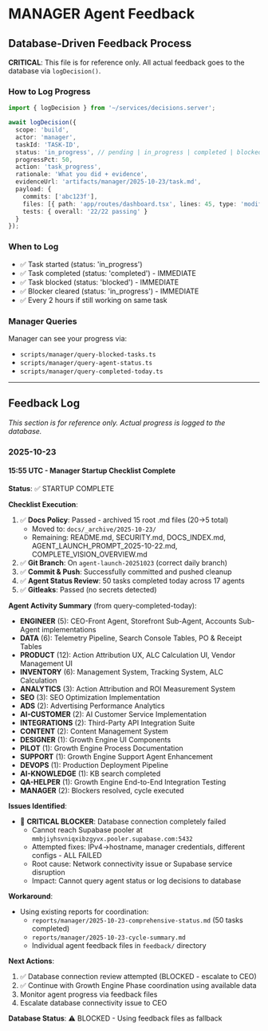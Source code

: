 # MANAGER Agent Feedback

## Database-Driven Feedback Process

**CRITICAL**: This file is for reference only. All actual feedback goes to the database via `logDecision()`.

### How to Log Progress

```typescript
import { logDecision } from '~/services/decisions.server';

await logDecision({
  scope: 'build',
  actor: 'manager',
  taskId: 'TASK-ID',
  status: 'in_progress', // pending | in_progress | completed | blocked | cancelled
  progressPct: 50,
  action: 'task_progress',
  rationale: 'What you did + evidence',
  evidenceUrl: 'artifacts/manager/2025-10-23/task.md',
  payload: {
    commits: ['abc123f'],
    files: [{ path: 'app/routes/dashboard.tsx', lines: 45, type: 'modified' }],
    tests: { overall: '22/22 passing' }
  }
});
```

### When to Log

- ✅ Task started (status: 'in_progress')
- ✅ Task completed (status: 'completed') - IMMEDIATE
- ✅ Task blocked (status: 'blocked') - IMMEDIATE
- ✅ Blocker cleared (status: 'in_progress') - IMMEDIATE
- ✅ Every 2 hours if still working on same task

### Manager Queries

Manager can see your progress via:
- `scripts/manager/query-blocked-tasks.ts`
- `scripts/manager/query-agent-status.ts`
- `scripts/manager/query-completed-today.ts`

---

## Feedback Log

*This section is for reference only. Actual progress is logged to the database.*

### 2025-10-23

#### 15:55 UTC - Manager Startup Checklist Complete

**Status**: ✅ STARTUP COMPLETE

**Checklist Execution**:
1. ✅ **Docs Policy**: Passed - archived 15 root .md files (20→5 total)
   - Moved to: `docs/_archive/2025-10-23/`
   - Remaining: README.md, SECURITY.md, DOCS_INDEX.md, AGENT_LAUNCH_PROMPT_2025-10-22.md, COMPLETE_VISION_OVERVIEW.md
2. ✅ **Git Branch**: On `agent-launch-20251023` (correct daily branch)
3. ✅ **Commit & Push**: Successfully committed and pushed cleanup
4. ✅ **Agent Status Review**: 50 tasks completed today across 17 agents
5. ✅ **Gitleaks**: Passed (no secrets detected)

**Agent Activity Summary** (from query-completed-today):
- **ENGINEER** (5): CEO-Front Agent, Storefront Sub-Agent, Accounts Sub-Agent implementations
- **DATA** (6): Telemetry Pipeline, Search Console Tables, PO & Receipt Tables
- **PRODUCT** (12): Action Attribution UX, ALC Calculation UI, Vendor Management UI
- **INVENTORY** (6): Management System, Tracking System, ALC Calculation
- **ANALYTICS** (3): Action Attribution and ROI Measurement System
- **SEO** (3): SEO Optimization Implementation
- **ADS** (2): Advertising Performance Analytics
- **AI-CUSTOMER** (2): AI Customer Service Implementation
- **INTEGRATIONS** (2): Third-Party API Integration Suite
- **CONTENT** (2): Content Management System
- **DESIGNER** (1): Growth Engine UI Components
- **PILOT** (1): Growth Engine Process Documentation
- **SUPPORT** (1): Growth Engine Support Agent Enhancement
- **DEVOPS** (1): Production Deployment Pipeline
- **AI-KNOWLEDGE** (1): KB search completed
- **QA-HELPER** (1): Growth Engine End-to-End Integration Testing
- **MANAGER** (2): Blockers resolved, cycle executed

**Issues Identified**:
- 🚨 **CRITICAL BLOCKER**: Database connection completely failed
  - Cannot reach Supabase pooler at `mmbjiyhsvniqxibzgyvx.pooler.supabase.com:5432`
  - Attempted fixes: IPv4→hostname, manager credentials, different configs - ALL FAILED
  - Root cause: Network connectivity issue or Supabase service disruption
  - Impact: Cannot query agent status or log decisions to database

**Workaround**:
- Using existing reports for coordination:
  - `reports/manager/2025-10-23-comprehensive-status.md` (50 tasks completed)
  - `reports/manager/2025-10-23-cycle-summary.md`
  - Individual agent feedback files in `feedback/` directory

**Next Actions**:
1. ✅ Database connection review attempted (BLOCKED - escalate to CEO)
2. ✅ Continue with Growth Engine Phase coordination using available data
3. Monitor agent progress via feedback files
4. Escalate database connectivity issue to CEO

**Database Status**: ⚠️ BLOCKED - Using feedback files as fallback

